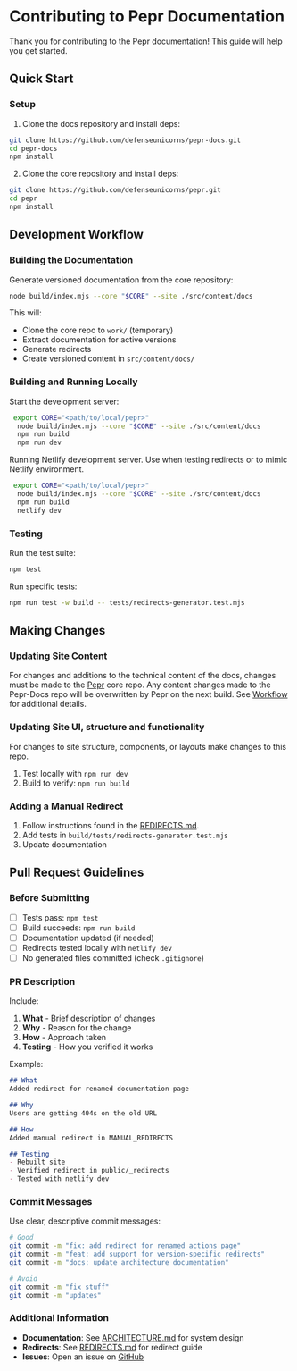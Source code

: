 # Contributing to Pepr Documentation

Thank you for contributing to the Pepr documentation! This guide will help you get started.

## Quick Start

### Setup

1. Clone the docs repository and install deps:
```bash
git clone https://github.com/defenseunicorns/pepr-docs.git
cd pepr-docs
npm install
```
2. Clone the core repository and install deps:
```bash
git clone https://github.com/defenseunicorns/pepr.git
cd pepr
npm install
```

## Development Workflow

### Building the Documentation

Generate versioned documentation from the core repository:

```bash
node build/index.mjs --core "$CORE" --site ./src/content/docs
```

This will:
- Clone the core repo to `work/` (temporary)
- Extract documentation for active versions
- Generate redirects
- Create versioned content in `src/content/docs/`

### Building and Running Locally

Start the development server:

```bash
 export CORE="<path/to/local/pepr>"
  node build/index.mjs --core "$CORE" --site ./src/content/docs
  npm run build
  npm run dev
```
Running Netlify development server. Use when testing redirects or to mimic Netlify environment. 

```bash
 export CORE="<path/to/local/pepr>"
  node build/index.mjs --core "$CORE" --site ./src/content/docs
  npm run build
  netlify dev
```

### Testing

Run the test suite:

```bash
npm test
```

Run specific tests:

```bash
npm run test -w build -- tests/redirects-generator.test.mjs
```

## Making Changes

### Updating Site Content
For changes and additions to the technical content of the docs, changes must be made to the [Pepr](https://github.com/defenseunicorns/pepr) core repo. Any content changes made to the Pepr-Docs repo will be overwritten by Pepr on the next build. See [Workflow](../README-docs/ARCHITECTURE.md#Workflow) for additional details.

### Updating Site UI, structure and functionality

For changes to site structure, components, or layouts make changes to this repo.

1. Test locally with `npm run dev`
2. Build to verify: `npm run build`

### Adding a Manual Redirect
1. Follow instructions found in the [REDIRECTS.md](../README-docs/REDIRECTS.md#adding-manual-redirects).
3. Add tests in `build/tests/redirects-generator.test.mjs`
4. Update documentation

## Pull Request Guidelines

### Before Submitting

- [ ] Tests pass: `npm test`
- [ ] Build succeeds: `npm run build`
- [ ] Documentation updated (if needed)
- [ ] Redirects tested locally with `netlify dev`
- [ ] No generated files committed (check `.gitignore`)

### PR Description

Include:

1. **What** - Brief description of changes
2. **Why** - Reason for the change
3. **How** - Approach taken
4. **Testing** - How you verified it works

Example:

```markdown
## What
Added redirect for renamed documentation page

## Why
Users are getting 404s on the old URL

## How
Added manual redirect in MANUAL_REDIRECTS

## Testing
- Rebuilt site
- Verified redirect in public/_redirects
- Tested with netlify dev
```

### Commit Messages

Use clear, descriptive commit messages:

```bash
# Good
git commit -m "fix: add redirect for renamed actions page"
git commit -m "feat: add support for version-specific redirects"
git commit -m "docs: update architecture documentation"

# Avoid
git commit -m "fix stuff"
git commit -m "updates"
```
### Additional Information
- **Documentation**: See [ARCHITECTURE.md](./ARCHITECTURE.md) for system design
- **Redirects**: See [REDIRECTS.md](./REDIRECTS.md) for redirect guide
- **Issues**: Open an issue on [GitHub](https://github.com/defenseunicorns/pepr-docs/issues)
